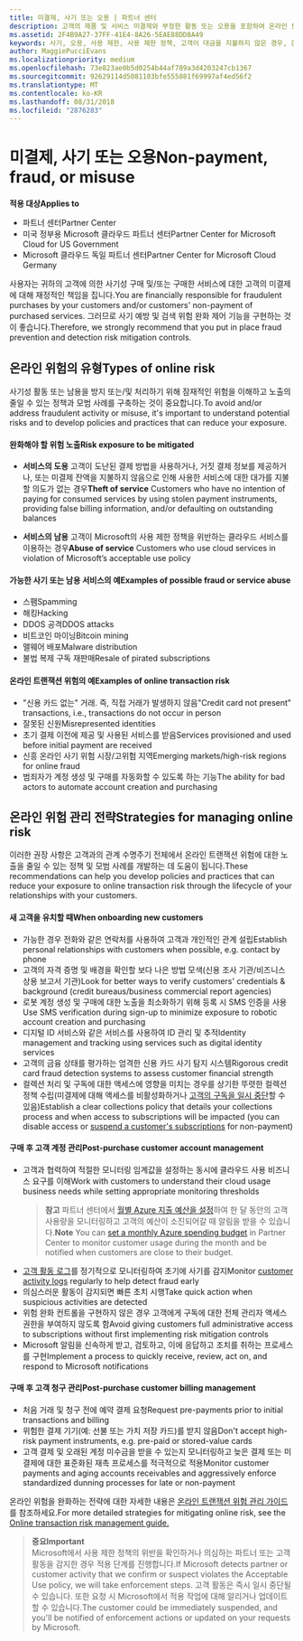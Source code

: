 ```yaml
---
title: 미결제, 사기 또는 오용 | 파트너 센터
description: 고객의 제품 및 서비스 미결제와 부정한 활동 또는 오용을 포함하여 온라인 트랜잭션의 위험을 관리하기 위한 전략입니다.
ms.assetid: 2F4B9A27-37FF-41E4-8A26-5EAE88DD8A49
keywords: 사기, 오용, 사용 제한, 사용 제한 정책, 고객이 대금을 지불하지 않은 경우, 온라인 위험, 서비스 도용, 서비스 남용, 구독 일시 중단
author: MaggiePucciEvans
ms.localizationpriority: medium
ms.openlocfilehash: 73e823ae0b5d0254b44af789a3d4203247cb1367
ms.sourcegitcommit: 92629114d5081103bfe555081f69997af4ed56f2
ms.translationtype: MT
ms.contentlocale: ko-KR
ms.lasthandoff: 08/31/2018
ms.locfileid: "2876283"
---
```

# <a name="non-payment-fraud-or-misuse"></a><span data-ttu-id="cb46f-104">미결제, 사기 또는 오용</span><span class="sxs-lookup"><span data-stu-id="cb46f-104">Non-payment, fraud, or misuse</span></span>

**<span data-ttu-id="cb46f-105">적용 대상</span><span class="sxs-lookup"><span data-stu-id="cb46f-105">Applies to</span></span>**

-  <span data-ttu-id="cb46f-106">파트너 센터</span><span class="sxs-lookup"><span data-stu-id="cb46f-106">Partner Center</span></span>
-  <span data-ttu-id="cb46f-107">미국 정부용 Microsoft 클라우드 파트너 센터</span><span class="sxs-lookup"><span data-stu-id="cb46f-107">Partner Center for Microsoft Cloud for US Government</span></span>
-  <span data-ttu-id="cb46f-108">Microsoft 클라우드 독일 파트너 센터</span><span class="sxs-lookup"><span data-stu-id="cb46f-108">Partner Center for Microsoft Cloud Germany</span></span>

<span data-ttu-id="cb46f-109">사용자는 귀하의 고객에 의한 사기성 구매 및/또는 구매한 서비스에 대한 고객의 미결제에 대해 재정적인 책임을 집니다.</span><span class="sxs-lookup"><span data-stu-id="cb46f-109">You are financially responsible for fraudulent purchases by your customers and/or customers' non-payment of purchased services.</span></span> <span data-ttu-id="cb46f-110">그러므로 사기 예방 및 검색 위험 완화 제어 기능을 구현하는 것이 좋습니다.</span><span class="sxs-lookup"><span data-stu-id="cb46f-110">Therefore, we strongly recommend that you put in place fraud prevention and detection risk mitigation controls.</span></span>

## <a name="types-of-online-risk"></a><span data-ttu-id="cb46f-111">온라인 위험의 유형</span><span class="sxs-lookup"><span data-stu-id="cb46f-111">Types of online risk</span></span>

<span data-ttu-id="cb46f-112">사기성 활동 또는 남용을 방지 또는/및 처리하기 위해 잠재적인 위험을 이해하고 노출의 줄일 수 있는 정책과 모범 사례를 구축하는 것이 중요합니다.</span><span class="sxs-lookup"><span data-stu-id="cb46f-112">To avoid and/or address fraudulent activity or misuse, it's important to understand potential risks and to develop policies and practices that can reduce your exposure.</span></span>

#### <a name="risk-exposure-to-be-mitigated"></a><span data-ttu-id="cb46f-113">완화해야 할 위험 노출</span><span class="sxs-lookup"><span data-stu-id="cb46f-113">Risk exposure to be mitigated</span></span>

- <span data-ttu-id="cb46f-114">**서비스의 도용** 고객이 도난된 결제 방법을 사용하거나, 거짓 결제 정보를 제공하거나, 또는 미결제 잔액을 지불하지 않음으로 인해 사용한 서비스에 대한 대가를 지불할 의도가 없는 경우</span><span class="sxs-lookup"><span data-stu-id="cb46f-114">**Theft of service** Customers who have no intention of paying for consumed services by using stolen payment instruments, providing false billing information, and/or defaulting on outstanding balances</span></span>

- <span data-ttu-id="cb46f-115">**서비스의 남용** 고객이 Microsoft의 사용 제한 정책을 위반하는 클라우드 서비스를 이용하는 경우</span><span class="sxs-lookup"><span data-stu-id="cb46f-115">**Abuse of service** Customers who use cloud services in violation of Microsoft’s acceptable use policy</span></span>

#### <a name="examples-of-possible-fraud-or-service-abuse"></a><span data-ttu-id="cb46f-116">가능한 사기 또는 남용 서비스의 예</span><span class="sxs-lookup"><span data-stu-id="cb46f-116">Examples of possible fraud or service abuse</span></span>
- <span data-ttu-id="cb46f-117">스팸</span><span class="sxs-lookup"><span data-stu-id="cb46f-117">Spamming</span></span>
- <span data-ttu-id="cb46f-118">해킹</span><span class="sxs-lookup"><span data-stu-id="cb46f-118">Hacking</span></span>
- <span data-ttu-id="cb46f-119">DDOS 공격</span><span class="sxs-lookup"><span data-stu-id="cb46f-119">DDOS attacks</span></span>
- <span data-ttu-id="cb46f-120">비트코인 마이닝</span><span class="sxs-lookup"><span data-stu-id="cb46f-120">Bitcoin mining</span></span>
- <span data-ttu-id="cb46f-121">맬웨어 배포</span><span class="sxs-lookup"><span data-stu-id="cb46f-121">Malware distribution</span></span>
- <span data-ttu-id="cb46f-122">불법 복제 구독 재판매</span><span class="sxs-lookup"><span data-stu-id="cb46f-122">Resale of pirated subscriptions</span></span> 

#### <a name="examples-of-online-transaction-risk"></a><span data-ttu-id="cb46f-123">온라인 트랜잭션 위험의 예</span><span class="sxs-lookup"><span data-stu-id="cb46f-123">Examples of online transaction risk</span></span>
- <span data-ttu-id="cb46f-124">"신용 카드 없는" 거래. 즉, 직접 거래가 발생하지 않음</span><span class="sxs-lookup"><span data-stu-id="cb46f-124">"Credit card not present" transactions, i.e., transactions do not occur in person</span></span>
- <span data-ttu-id="cb46f-125">잘못된 신원</span><span class="sxs-lookup"><span data-stu-id="cb46f-125">Misrepresented identities</span></span>
- <span data-ttu-id="cb46f-126">초기 결제 이전에 제공 및 사용된 서비스를 받음</span><span class="sxs-lookup"><span data-stu-id="cb46f-126">Services provisioned and used before initial payment are received</span></span>
- <span data-ttu-id="cb46f-127">신흥 온라인 사기 위험 시장/고위험 지역</span><span class="sxs-lookup"><span data-stu-id="cb46f-127">Emerging markets/high-risk regions for online fraud</span></span>
- <span data-ttu-id="cb46f-128">범죄자가 계정 생성 및 구매를 자동화할 수 있도록 하는 기능</span><span class="sxs-lookup"><span data-stu-id="cb46f-128">The ability for bad actors to automate account creation and purchasing</span></span>

## <a name="strategies-for-managing-online-risk"></a><span data-ttu-id="cb46f-129">온라인 위험 관리 전략</span><span class="sxs-lookup"><span data-stu-id="cb46f-129">Strategies for managing online risk</span></span>

<span data-ttu-id="cb46f-130">이러한 권장 사항은 고객과의 관계 수명주기 전체에서 온라인 트랜잭션 위험에 대한 노출을 줄일 수 있는 정책 및 모범 사례를 개발하는 데 도움이 됩니다.</span><span class="sxs-lookup"><span data-stu-id="cb46f-130">These recommendations can help you develop policies and practices that can reduce your exposure to online transaction risk through the lifecycle of your relationships with your customers.</span></span>  

#### <a name="when-onboarding-new-customers"></a><span data-ttu-id="cb46f-131">새 고객을 유치할 때</span><span class="sxs-lookup"><span data-stu-id="cb46f-131">When onboarding new customers</span></span>
- <span data-ttu-id="cb46f-132">가능한 경우 전화와 같은 연락처를 사용하여 고객과 개인적인 관계 설립</span><span class="sxs-lookup"><span data-stu-id="cb46f-132">Establish personal relationships with customers when possible, e.g. contact by phone</span></span>
- <span data-ttu-id="cb46f-133">고객의 자격 증명 및 배경을 확인할 보다 나은 방법 모색(신용 조사 기관/비즈니스 상용 보고서 기관)</span><span class="sxs-lookup"><span data-stu-id="cb46f-133">Look for better ways to verify customers' credentials & background (credit bureaus/business commercial report agencies)</span></span> 
- <span data-ttu-id="cb46f-134">로봇 계정 생성 및 구매에 대한 노출을 최소화하기 위해 등록 시 SMS 인증을 사용</span><span class="sxs-lookup"><span data-stu-id="cb46f-134">Use SMS verification during sign-up to minimize exposure to robotic account creation and purchasing</span></span>
- <span data-ttu-id="cb46f-135">디지털 ID 서비스와 같은 서비스를 사용하여 ID 관리 및 추적</span><span class="sxs-lookup"><span data-stu-id="cb46f-135">Identity management and tracking using services such as digital identity services</span></span>
- <span data-ttu-id="cb46f-136">고객의 금융 상태를 평가하는 엄격한 신용 카드 사기 탐지 시스템</span><span class="sxs-lookup"><span data-stu-id="cb46f-136">Rigorous credit card fraud detection systems to assess customer financial strength</span></span>
- <span data-ttu-id="cb46f-137">컬렉션 처리 및 구독에 대한 액세스에 영향을 미치는 경우를 상기한 뚜렷한 컬렉션 정책 수립(미결제에 대해 액세스를 비활성화하거나 [고객의 구독을 일시 중단](suspend-a-subscription.md)할 수 있음)</span><span class="sxs-lookup"><span data-stu-id="cb46f-137">Establish a clear collections policy that details your collections process and when access to subscriptions will be impacted (you can disable access or [suspend a customer's subscriptions](suspend-a-subscription.md) for non-payment)</span></span>

#### <a name="post-purchase-customer-account-management"></a><span data-ttu-id="cb46f-138">구매 후 고객 계정 관리</span><span class="sxs-lookup"><span data-stu-id="cb46f-138">Post-purchase customer account management</span></span>
- <span data-ttu-id="cb46f-139">고객과 협력하여 적절한 모니터링 임계값을 설정하는 동시에 클라우드 사용 비즈니스 요구를 이해</span><span class="sxs-lookup"><span data-stu-id="cb46f-139">Work with customers to understand their cloud usage business needs while setting appropriate monitoring thresholds</span></span>
    ><span data-ttu-id="cb46f-140">**참고** 파트너 센터에서 [월별 Azure 지출 예산을 설정](set-an-azure-spending-budget-for-your-customers.md)하여 한 달 동안의 고객 사용량을 모니터링하고 고객의 예산이 소진되어갈 때 알림을 받을 수 있습니다.</span><span class="sxs-lookup"><span data-stu-id="cb46f-140">**Note** You can [set a monthly Azure spending budget](set-an-azure-spending-budget-for-your-customers.md) in Partner Center to monitor customer usage during the month and be notified when customers are close to their budget.</span></span>
- <span data-ttu-id="cb46f-141">[고객 활동 로그](activity-logs.md)를 정기적으로 모니터링하여 초기에 사기를 감지</span><span class="sxs-lookup"><span data-stu-id="cb46f-141">Monitor [customer activity logs](activity-logs.md) regularly to help detect fraud early</span></span>
- <span data-ttu-id="cb46f-142">의심스러운 활동이 감지되면 빠른 초치 시행</span><span class="sxs-lookup"><span data-stu-id="cb46f-142">Take quick action when suspicious activities are detected</span></span>
- <span data-ttu-id="cb46f-143">위험 완화 컨트롤을 구현하지 않은 경우 고객에게 구독에 대한 전체 관리자 액세스 권한을 부여하지 않도록 함</span><span class="sxs-lookup"><span data-stu-id="cb46f-143">Avoid giving customers full administrative access to subscriptions without first implementing risk mitigation controls</span></span>
- <span data-ttu-id="cb46f-144">Microsoft 알림을 신속하게 받고, 검토하고, 이에 응답하고 조치를 취하는 프로세스를 구현</span><span class="sxs-lookup"><span data-stu-id="cb46f-144">Implement a process to quickly receive, review, act on, and respond to Microsoft notifications</span></span>

#### <a name="post-purchase-customer-billing-management"></a><span data-ttu-id="cb46f-145">구매 후 고객 청구 관리</span><span class="sxs-lookup"><span data-stu-id="cb46f-145">Post-purchase customer billing management</span></span>
- <span data-ttu-id="cb46f-146">처음 거래 및 청구 전에 예약 결제 요청</span><span class="sxs-lookup"><span data-stu-id="cb46f-146">Request pre-payments prior to initial transactions and billing</span></span> 
- <span data-ttu-id="cb46f-147">위험한 결제 기기(예: 선불 또는 가치 저장 카드)를 받지 않음</span><span class="sxs-lookup"><span data-stu-id="cb46f-147">Don't accept high-risk payment instruments, e.g. pre-paid or stored-value cards</span></span>
- <span data-ttu-id="cb46f-148">고객 결제 및 오래된 계정 미수금을 받을 수 있는지 모니터링하고 늦은 결제 또는 미결제에 대한 표준화된 재촉 프로세스를 적극적으로 적용</span><span class="sxs-lookup"><span data-stu-id="cb46f-148">Monitor customer payments and aging accounts receivables and aggressively enforce standardized dunning processes for late or non-payment</span></span>

<span data-ttu-id="cb46f-149">온라인 위험을 완화하는 전략에 대한 자세한 내용은 [온라인 트랜잭션 위험 관리 가이드](https://assets.windowsphone.com/7d885238-e13b-4f10-a682-3d5adacd2859/CSP-PartnerRiskGuide-APSFinal_InvariantCulture_Default.zip)를 참조하세요.</span><span class="sxs-lookup"><span data-stu-id="cb46f-149">For more detailed strategies for mitigating online risk, see the [Online transaction risk management guide.](https://assets.windowsphone.com/7d885238-e13b-4f10-a682-3d5adacd2859/CSP-PartnerRiskGuide-APSFinal_InvariantCulture_Default.zip)</span></span>

>**<span data-ttu-id="cb46f-150">중요</span><span class="sxs-lookup"><span data-stu-id="cb46f-150">Important</span></span>**<br>
<span data-ttu-id="cb46f-151">Microsoft에서 사용 제한 정책의 위반을 확인하거나 의심하는 파트너 또는 고객 활동을 감지한 경우 적용 단계를 진행합니다.</span><span class="sxs-lookup"><span data-stu-id="cb46f-151">If Microsoft detects partner or customer activity that we confirm or suspect violates the Acceptable Use policy, we will take enforcement steps.</span></span> <span data-ttu-id="cb46f-152">고객 활동은 즉시 일시 중단될 수 있습니다. 또한 요청 시 Microsoft에서 적용 작업에 대해 알리거나 업데이트할 수 있습니다.</span><span class="sxs-lookup"><span data-stu-id="cb46f-152">The customer could be immediately suspended, and you'll be notified of enforcement actions or updated on your requests by Microsoft.</span></span>

 

 



